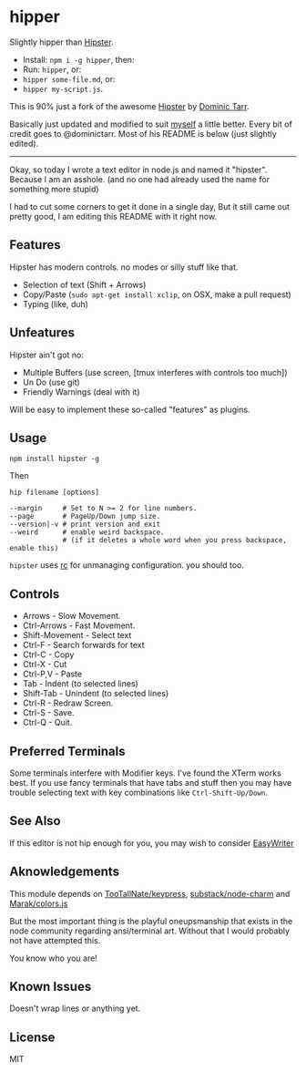 # hipper

Slightly hipper than [Hipster](https://github.com/dominictarr/hipster).

* Install: `npm i -g hipper`, then:
* Run: `hipper`, or:
* `hipper some-file.md`, or:
* `hipper my-script.js`.

This is 90% just a fork of the awesome [Hipster](http://npm.im/hipster)
by [Dominic Tarr](http://dominictarr.com/).

Basically just updated and modified to suit [myself](http://zacanger.com)
a little better. Every bit of credit goes to @dominictarr. Most of his README
is below (just slightly edited).

--------

Okay, so today I wrote a text editor in node.js and named it "hipster".
Because I am an asshole.
(and no one had already used the name for something more stupid)

I had to cut some corners to get it done in a single day,
But it still came out pretty good,
I am editing this README with it right now.

## Features

Hipster has modern controls. no modes or silly stuff like that.

* Selection of text (Shift + Arrows)
* Copy/Paste        (`sudo apt-get install xclip`, on OSX, make a pull request)
* Typing            (like, duh)

## Unfeatures

Hipster ain't got no:

* Multiple Buffers  (use screen, [tmux interferes with controls too much])
* Un Do             (use git)
* Friendly Warnings (deal with it)

Will be easy to implement these so-called "features" as plugins.

## Usage

```
npm install hipster -g
```

Then
```
hip filename [options]

--margin     # Set to N >= 2 for line numbers.
--page       # PageUp/Down jump size.
--version|-v # print version and exit
--weird      # enable weird backspace.
             # (if it deletes a whole word when you press backspace, enable this)
```

`hipster` uses [rc](https://npm.im/rc) for unmanaging configuration.
you should too.

## Controls

 * Arrows         - Slow Movement.
 * Ctrl-Arrows    - Fast Movement.
 * Shift-Movement - Select text
 * Ctrl-F         - Search forwards for text
 * Ctrl-C         - Copy
 * Ctrl-X         - Cut
 * Ctrl-P,V       - Paste
 * Tab            - Indent   (to selected lines)
 * Shift-Tab      - Unindent (to selected lines)
 * Ctrl-R         - Redraw Screen.
 * Ctrl-S         - Save.
 * Ctrl-Q         - Quit.

## Preferred Terminals

Some terminals interfere with Modifier keys. I've found the XTerm works best.
If you use fancy terminals that have tabs and stuff then you may have trouble
selecting text with key combinations like `Ctrl-Shift-Up/Down`.

## See Also

If this editor is not hip enough for you, you may wish to consider
[EasyWriter](http://www.webcrunchers.com/stories/easywriter.html)

## Aknowledgements

This module depends on [TooTallNate/keypress](https://github.com/tootallnate/keypress),
[substack/node-charm](https://github.com/substack/node-charm) and
[Marak/colors.js](https://github.com/Marak/colors.js)

But the most important thing is the playful oneupsmanship that exists in the node
community regarding ansi/terminal art. Without that I would probably not have attempted this.

You know who you are!

## Known Issues

Doesn't wrap lines or anything yet.

## License

MIT

